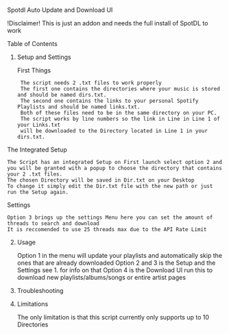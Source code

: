 Spotdl Auto Update and Download UI 

!Disclaimer! This is just an addon and needs the full install of SpotDL to work 

Table of Contents 

1. Setup and Settings 

    First Things 

        The script needs 2 .txt files to work properly 
        The first one contains the directories where your music is stored and should be named dirs.txt.
        The second one contains the links to your personal Spotify Playlists and should be named links.txt.
        Both of these files need to be in the same directory on your PC.
        The script works by line numbers so the link in Line in Line 1 of your Links.txt 
        will be downloaded to the Directory located in Line 1 in your dirs.txt.

    
The Integrated Setup 
    
    The Script has an integrated Setup on First launch select option 2 and you will be granted with a popup to choose the directory that contains your 2 .txt files.
    The chosen Directory will be saved in Dir.txt on your Desktop 
    To change it simply edit the Dir.txt file with the new path or just run the Setup again.


Settings

    Option 3 brings up the settings Menu here you can set the amount of threads to search and download 
    It is reccomended to use 25 threads max due to the API Rate Limit 

2. Usage 
    
    Option 1 in the menu will update your playlists and automatically skip the ones that are already downloaded
    Option 2 and 3 is the Setup and the Settings see 1. for info on that
    Option 4 is the Download UI run this to download new playlists/albums/songs or entire artist pages

3. Troubleshooting


4. Limitations 
    
    The only limitation is that this script currently only supports up to 10 Directories






